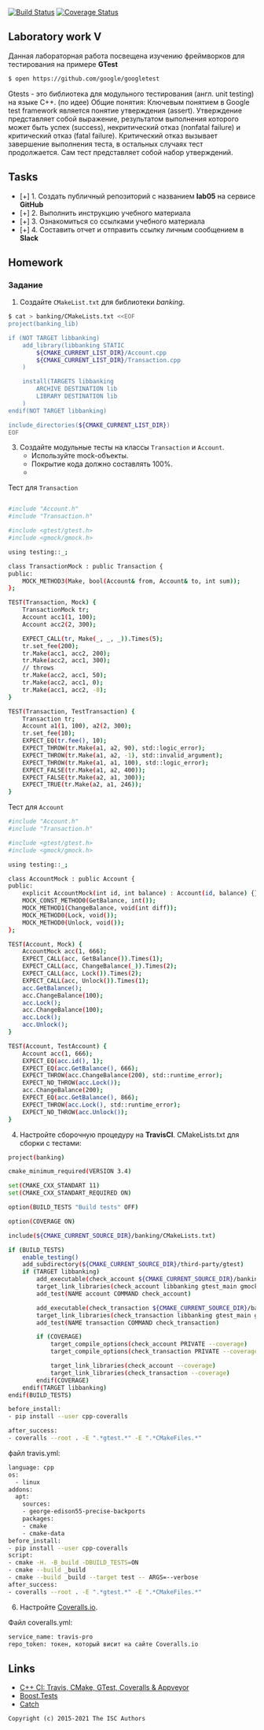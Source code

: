 [![Build Status](https://travis-ci.com/navckin/lab051.svg?branch=main)](https://travis-ci.com/navckin/lab051)
[![Coverage Status](https://coveralls.io/repos/github/navckin/lab051/badge.svg?branch=homework)](https://coveralls.io/github/navckin/lab051?branch=homework)
## Laboratory work V

Данная лабораторная работа посвещена изучению фреймворков для тестирования на примере **GTest**

```sh
$ open https://github.com/google/googletest
```
Gtests - это библиотека для модульного тестирования (англ. unit testing) на языке С++. (по идее)
Общие понятия: Ключевым понятием в Google test framework является понятие утверждения (assert). Утверждение представляет собой выражение, результатом выполнения которого может быть успех (success), некритический отказ (nonfatal failure) и критический отказ (fatal failure). Критический отказ вызывает завершение выполнения теста, в остальных случаях тест продолжается. Сам тест представляет собой набор утверждений.


## Tasks

- [+] 1. Создать публичный репозиторий с названием **lab05** на сервисе **GitHub**
- [+] 2. Выполнить инструкцию учебного материала
- [+] 3. Ознакомиться со ссылками учебного материала
- [+] 4. Составить отчет и отправить ссылку личным сообщением в **Slack**


## Homework

### Задание
1. Создайте `CMakeList.txt` для библиотеки *banking*.

```sh
$ cat > banking/CMakeLists.txt <<EOF
project(banking_lib)

if (NOT TARGET libbanking)
    add_library(libbanking STATIC
        ${CMAKE_CURRENT_LIST_DIR}/Account.cpp
        ${CMAKE_CURRENT_LIST_DIR}/Transaction.cpp
    )

    install(TARGETS libbanking
        ARCHIVE DESTINATION lib
        LIBRARY DESTINATION lib
    )
endif(NOT TARGET libbanking)

include_directories(${CMAKE_CURRENT_LIST_DIR})
EOF
```



3. Создайте модульные тесты на классы `Transaction` и `Account`.
    * Используйте mock-объекты.
    * Покрытие кода должно составлять 100%.
    * 
Тест для `Transaction`
```sh

#include "Account.h"
#include "Transaction.h"

#include <gtest/gtest.h>
#include <gmock/gmock.h>

using testing::_;

class TransactionMock : public Transaction {
public:
    MOCK_METHOD3(Make, bool(Account& from, Account& to, int sum));
};

TEST(Transaction, Mock) {
    TransactionMock tr;
    Account acc1(1, 100);
    Account acc2(2, 300);

    EXPECT_CALL(tr, Make(_, _, _)).Times(5);
    tr.set_fee(200);
    tr.Make(acc1, acc2, 200);
    tr.Make(acc2, acc1, 300);
    // throws
    tr.Make(acc2, acc1, 50);
    tr.Make(acc2, acc1, 0);
    tr.Make(acc1, acc2, -8);
}

TEST(Transaction, TestTransaction) {
    Transaction tr;
    Account a1(1, 100), a2(2, 300);
    tr.set_fee(10);
    EXPECT_EQ(tr.fee(), 10);
    EXPECT_THROW(tr.Make(a1, a2, 90), std::logic_error);
    EXPECT_THROW(tr.Make(a1, a2, -1), std::invalid_argument);
    EXPECT_THROW(tr.Make(a1, a1, 100), std::logic_error);
    EXPECT_FALSE(tr.Make(a1, a2, 400));
    EXPECT_FALSE(tr.Make(a2, a1, 300));
    EXPECT_TRUE(tr.Make(a2, a1, 246));
}
```
Тест для `Account`
```sh
#include "Account.h"
#include "Transaction.h"

#include <gtest/gtest.h>
#include <gmock/gmock.h>

using testing::_;

class AccountMock : public Account {
public:
    explicit AccountMock(int id, int balance) : Account(id, balance) {}
    MOCK_CONST_METHOD0(GetBalance, int());
    MOCK_METHOD1(ChangeBalance, void(int diff));
    MOCK_METHOD0(Lock, void());
    MOCK_METHOD0(Unlock, void());
};

TEST(Account, Mock) {
    AccountMock acc(1, 666);
    EXPECT_CALL(acc, GetBalance()).Times(1);
    EXPECT_CALL(acc, ChangeBalance(_)).Times(2);
    EXPECT_CALL(acc, Lock()).Times(2);
    EXPECT_CALL(acc, Unlock()).Times(1);
    acc.GetBalance();
    acc.ChangeBalance(100);
    acc.Lock();
    acc.ChangeBalance(100);
    acc.Lock();
    acc.Unlock();
}

TEST(Account, TestAccount) {
    Account acc(1, 666);
    EXPECT_EQ(acc.id(), 1);
    EXPECT_EQ(acc.GetBalance(), 666);
    EXPECT_THROW(acc.ChangeBalance(200), std::runtime_error);
    EXPECT_NO_THROW(acc.Lock());
    acc.ChangeBalance(200);
    EXPECT_EQ(acc.GetBalance(), 866);
    EXPECT_THROW(acc.Lock(), std::runtime_error);
    EXPECT_NO_THROW(acc.Unlock());
}
```

4. Настройте сборочную процедуру на **TravisCI**. CMakeLists.txt для сборки с тестами:

```sh
project(banking)

cmake_minimum_required(VERSION 3.4)

set(CMAKE_CXX_STANDART 11)
set(CMAKE_CXX_STANDART_REQUIRED ON)

option(BUILD_TESTS "Build tests" OFF)

option(COVERAGE ON)

include(${CMAKE_CURRENT_SOURCE_DIR}/banking/CMakeLists.txt)

if (BUILD_TESTS)
    enable_testing()
    add_subdirectory(${CMAKE_CURRENT_SOURCE_DIR}/third-party/gtest)
    if (TARGET libbanking)
        add_executable(check_account ${CMAKE_CURRENT_SOURCE_DIR}/banking/tests/test_account.cpp)
        target_link_libraries(check_account libbanking gtest_main gmock_main)
        add_test(NAME account COMMAND check_account)

        add_executable(check_transaction ${CMAKE_CURRENT_SOURCE_DIR}/banking/tests/test_transaction.cpp)
        target_link_libraries(check_transaction libbanking gtest_main gmock_main)
        add_test(NAME transaction COMMAND check_transaction)

        if (COVERAGE)
            target_compile_options(check_account PRIVATE --coverage)
            target_compile_options(check_transaction PRIVATE --coverage)

            target_link_libraries(check_account --coverage)
            target_link_libraries(check_transaction --coverage)
        endif(COVERAGE)
    endif(TARGET libbanking)
endif(BUILD_TESTS)

before_install:
- pip install --user cpp-coveralls

after_success:
- coveralls --root . -E ".*gtest.*" -E ".*CMakeFiles.*"
```
файл travis.yml:
```sh
language: cpp
os:
  - linux
addons:
  apt:
    sources:
    - george-edison55-precise-backports
    packages:
    - cmake
    - cmake-data
before_install:
- pip install --user cpp-coveralls
script:
- cmake -H. -B_build -DBUILD_TESTS=ON
- cmake --build _build
- cmake --build _build --target test -- ARGS=--verbose
after_success:
- coveralls --root . -E ".*gtest.*" -E ".*CMakeFiles.*"
```

6. Настройте [Coveralls.io](https://coveralls.io/).

Файл coveralls.yml:

 ```sh
service_name: travis-pro
repo_token: токен, который висит на сайте Coveralls.io
```

## Links

- [C++ CI: Travis, CMake, GTest, Coveralls & Appveyor](http://david-grs.github.io/cpp-clang-travis-cmake-gtest-coveralls-appveyor/)
- [Boost.Tests](http://www.boost.org/doc/libs/1_63_0/libs/test/doc/html/)
- [Catch](https://github.com/catchorg/Catch2)

```
Copyright (c) 2015-2021 The ISC Authors
```
